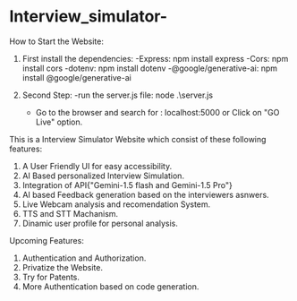 # Interview_simulator-

How to Start the Website:

1. First install the dependencies:
   -Express: npm install express
   -Cors: npm install cors
   -dotenv: npm install dotenv
   -@google/generative-ai: npm install @google/generative-ai

2. Second Step:
   -run the server.js file:  node .\server.js
   - Go to the browser and search for : localhost:5000 or Click on "GO Live" option.


This is a Interview Simulator Website which consist of these following features:
1. A User Friendly UI for easy accessibility.
2. AI Based personalized Interview Simulation.
3. Integration of API{"Gemini-1.5 flash and Gemini-1.5 Pro"}
4. AI based Feedback generation based on the interviewers asnwers.
5. Live Webcam analysis and recomendation System.
6. TTS and STT Machanism.
7. Dinamic user profile for personal analysis.

Upcoming Features:
1. Authentication and Authorization.
2. Privatize the Website.
3. Try for Patents.
4. More Authentication based on code generation.

